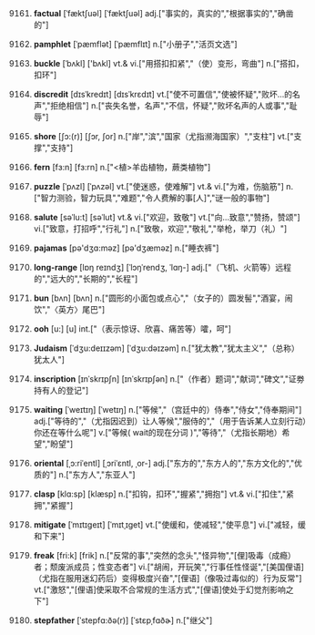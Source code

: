 9161. **factual**
[ˈfæktʃuəl]  [ˈfæktʃuəl]
adj.["事实的，真实的","根据事实的","确凿的"]  

9162. **pamphlet**
[ˈpæmflət]  [ˈpæmflɪt]
n.["小册子","活页文选"]  

9163. **buckle**
[ˈbʌkl]  ['bʌkl]
vt.& vi.["用搭扣扣紧","（使）变形，弯曲"]  n.["搭扣，扣环"]  

9164. **discredit**
[dɪsˈkredɪt]  [dɪsˈkrɛdɪt]
vt.["使不可置信","使被怀疑","败坏…的名声","拒绝相信"]  n.["丧失名誉，名声","不信，怀疑","败坏名声的人或事","耻辱"]  

9165. **shore**
[ʃɔ:(r)]  [ʃɔr, ʃor]
n.["岸","滨","国家（尤指濒海国家）","支柱"]  vt.["支撑","支持"]  

9166. **fern**
[fɜ:n]  [fɜ:rn]
n.["<植>羊齿植物，蕨类植物"]  

9167. **puzzle**
[ˈpʌzl]  [ˈpʌzəl]
vt.["使迷惑，使难解"]  vt.& vi.["为难，伤脑筋"]  n.["智力测验，智力玩具","难题","令人费解的事[人]","谜一般的事物"]  

9168. **salute**
[səˈlu:t]  [səˈlut]
vt.& vi.["欢迎，致敬"]  vt.["向…致意","赞扬，赞颂"]  vi.["致意，打招呼","行礼"]  n.["致敬，欢迎","敬礼","举枪，举刀（礼）"]  

9169. **pajamas**
[pə'dʒɑ:məz]  [pə'dʒæməz]
n.["睡衣裤"]  

9170. **long-range**
[lɒŋ reɪndʒ]  [ˈlɔŋˈrendʒ, ˈlɑŋ-]
adj.["（飞机、火箭等）远程的","远大的","长期的","长程"]  

9171. **bun**
[bʌn]  [bʌn]
n.["圆形的小面包或点心","（女子的）圆发髻","酒宴，闹饮","〈英方〉尾巴"]  

9172. **ooh**
[u:]  [u]
int.["（表示惊讶、欣喜、痛苦等）嚯，呵"]  

9173. **Judaism**
[ˈdʒu:deɪɪzəm]  [ˈdʒu:dəɪzəm]
n.["犹太教","犹太主义","（总称）犹太人"]  

9174. **inscription**
[ɪnˈskrɪpʃn]  [ɪnˈskrɪpʃən]
n.["（作者）题词","献词","碑文","证劵持有人的登记"]  

9175. **waiting**
[ˈweɪtɪŋ]  [ˈwetɪŋ]
n.["等候","（宫廷中的）侍奉","侍女","侍奉期间"]  adj.["等待的","（尤指因迟到）让人等候","服侍的","（用于告诉某人立刻行动）你还在等什么呢"]  v.["等候( wait的现在分词 )","等待","（尤指长期地）希望","盼望"]  

9176. **oriental**
[ˌɔ:riˈentl]  [ˌɔriˈɛntl, ˌor-]
adj.["东方的","东方人的","东方文化的","优质的"]  n.["东方人","东亚人"]  

9177. **clasp**
[klɑ:sp]  [klæsp]
n.["扣钩，扣环","握紧","拥抱"]  vt.& vi.["扣住","紧拥","紧握"]  

9178. **mitigate**
[ˈmɪtɪgeɪt]  [ˈmɪtˌɪɡet]
vt.["使缓和，使减轻","使平息"]  vi.["减轻，缓和下来"]  

9179. **freak**
[fri:k]  [frik]
n.["反常的事","突然的念头","怪异物","[俚]吸毒（成瘾）者；颓废派成员；性变态者"]  vi.["胡闹，开玩笑","行事任性怪诞","[美国俚语]（尤指在服用迷幻药后）变得极度兴奋","[俚语]（像吸过毒似的）行为反常"]  vt.["激怒","[俚语]使采取不合常规的生活方式","[俚语]使处于幻觉剂影响之下"]  

9180. **stepfather**
[ˈstepfɑ:ðə(r)]  [ˈstɛpˌfɑðɚ]
n.["继父"]  

